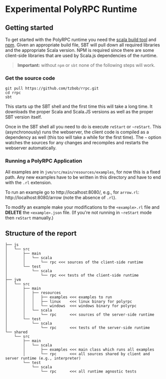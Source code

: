 # Experimental PolyRPC Runtime

## Getting started

To get started with the PolyRPC runtime you need the [scala build tool](https://www.scala-sbt.org) and [npm](https://www.npmjs.com).
Given an appropriate build file, SBT will pull down all required libraries and the appropriate Scala version.
NPM is required since there are some client-side libraries that are used by Scala.js dependencies of the runtime.

> **Important:** without `npm` or `sbt` none of the following steps will work.

### Get the source code 

```
git pull https://github.com/tzbob/rrpc.git
cd rrpc
sbt
```

This starts up the SBT shell and the first time this will take a long time. It downloads the proper Scala and Scala.JS versions as well as the proper SBT version itself.

Once in the SBT shell all you need to do is execute ```reStart``` or ```~reStart```.
This (asynchronously) runs the webserver, the client code is compiled as a dependency as well (this too will take a while for the first time).
The ```~``` option watches the sources for any changes and recompiles and restarts the webserver automatically.


### Running a PolyRPC Application

All examples are in ```jvm/src/main/resources/examples```, for now this is a fixed path.
Any new examples have to be written in this directory and have to end with the ```.rl``` extension.

To run an example go to http://localhost:8080/<example-name>, e.g., for ```arrow.rl```: http://localhost:8080/arrow (note the absence of ```.rl```).

To modify an example make your modifications to the ```<example>.rl``` file and **DELETE** the ```<example>.json``` file.
(If you're not running in ```~reStart``` mode then ```reStart``` manually.)

## Structure of the report

```
├── js
│   └── src
│       ├── main
│       │   └── scala
│       │       └── rpc <<< sources of the client-side runtime
│       └── test
│           └── scala
│               └── rpc <<< tests of the client-side runtime
├── jvm
│   └── src
│       ├── main
│       │   ├── resources
│       │   │   ├── examples <<< examples to run
│       │   │   ├── linux    <<< linux binary for polyrpc
│       │   │   └── windows  <<< windows binary for polyrpc
│       │   └── scala
│       │       └── rpc      <<< sources of the server-side runtime
│       └── test
│           └── scala
│               └── rpc      <<< tests of the server-side runtime
└── shared
    └── src
        ├── main
        │   └── scala
        │       ├── examples <<< main class which runs all examples
        │       └── rpc      <<< all sources shared by client and server runtime (e.g., interpreter)
        └── test
            └── scala
                └── rpc      <<< all runtime agnostic tests
```
